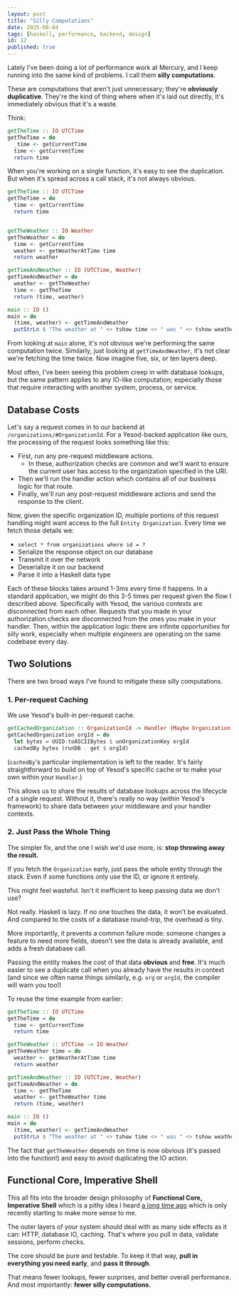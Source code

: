 ```yaml
---
layout: post
title: "Silly Computations"
date: 2025-08-04
tags: [haskell, performance, backend, design]
id: 12
published: true
---
```


Lately I've been doing a lot of performance work at Mercury, and I keep running into the same kind of problems. I call them **silly computations**.

These are computations that aren't just unnecessary; they're **obviously duplicative**. They're the kind of thing where when it's laid out directly, it's immediately obvious that it's a waste. 

Think: 
```haskell
getTheTime :: IO UTCTime
getTheTime = do
  _time <- getCurrentTime
  time <- getCurrentTime
  return time
```

When you're working on a single function, it's easy to see the duplication. But when it's spread across a call stack, it's not always obvious.

```haskell
getTheTime :: IO UTCTime
getTheTime = do
  time <- getCurrentTime
  return time


getTheWeather :: IO Weather
getTheWeather = do
  time <- getCurrentTime
  weather <- getWeatherAtTime time
  return weather

getTimeAndWeather :: IO (UTCTime, Weather)
getTimeAndWeather = do
  weather <- getTheWeather
  time <- getTheTime
  return (time, weather)

main :: IO ()
main = do 
  (time, weather) <- getTimeAndWeather
  putStrLn $ "The weather at " <> tshow time <> " was " <> tshow weather
```

From looking at `main` alone, it's not obvious we're performing the same computation twice. Similarly, just looking at `getTimeAndWeather`, it's not clear we're fetching the time twice. Now imagine five, six, or ten layers deep.

Most often, I've been seeing this problem creep in with database lookups, but the same pattern applies to any IO-like computation; especially those that require interacting with another system, process, or service. 

## Database Costs

Let's say a request comes in to our backend at `/organizations/#OrganizationId`. 
For a Yesod-backed application like ours, the processing of the request looks something like this:
- First, run any pre-request middleware actions.
  - In these, authorization checks are common and we'll want to ensure the current user has access to the organization specified in the URI. 
- Then we'll run the handler action which contains all of our business logic for that route.
- Finally, we'll run any post-request middleware actions and send the response to the client.

Now, given the specific organization ID, multiple portions of this request handling might want access to the full `Entity Organization`. Every time we fetch those details we: 
- `select * from organizations where id = ?`
- Serialize the response object on our database
- Transmit it over the network
- Deserialize it on our backend 
- Parse it into a Haskell data type

Each of these blocks takes around 1-3ms every time it happens. In a standard application, we might do this 3-5 times per request given the flow I described above. Specifically with Yesod, the various contexts are disconnected from each other. Requests that you made in your authorization checks are disconnected from the ones you make in your handler. Then, within the application logic there are infinite opportunities for silly work, especially when multiple engineers are operating on the same codebase every day. 

## Two Solutions

There are two broad ways I've found to mitigate these silly computations.

### 1. Per-request Caching

We use Yesod's built-in per-request cache. 

```haskell
getCachedOrganization :: OrganizationId -> Handler (Maybe Organization)
getCachedOrganization orgId = do
  let bytes = UUID.toASCIIBytes $ unOrganizationKey orgId
  cachedBy bytes (runDB . get $ orgId)
``` 

(`cachedBy`'s particular implementation is left to the reader. It's fairly straightforward to build on top of Yesod's specific cache or to make your own within your `Handler`.)

This allows us to share the results of database lookups across the lifecycle of a single request. Without it, there's really no way (within Yesod's framework) to share data between your middleware and your handler contexts. 

### 2. Just Pass the Whole Thing

The simpler fix, and the one I wish we'd use more, is: **stop throwing away the result.**

If you fetch the `Organization` early, just pass the whole entity through the stack. Even if some functions only use the ID, or ignore it entirely.

This might feel wasteful. Isn't it inefficient to keep passing data we don't use?

Not really. Haskell is lazy. If no one touches the data, it won't be evaluated. And compared to the costs of a database round-trip, the overhead is tiny.

More importantly, it prevents a common failure mode: someone changes a feature to need more fields, doesn't see the data is already available, and adds a fresh database call. 

Passing the entity makes the cost of that data **obvious** and **free**. It's much easier to see a duplicate call when you already have the results in context (and since we often name things similarly, e.g. `org` or `orgId`, the compiler will warn you too!)

To reuse the time example from earlier: 

```haskell
getTheTime :: IO UTCTime
getTheTime = do
  time <- getCurrentTime
  return time

getTheWeather :: UTCTime -> IO Weather
getTheWeather time = do
  weather <- getWeatherAtTime time
  return weather

getTimeAndWeather :: IO (UTCTime, Weather)
getTimeAndWeather = do
  time <- getTheTime
  weather <- getTheWeather time
  return (time, weather)

main :: IO ()
main = do 
  (time, weather) <- getTimeAndWeather
  putStrLn $ "The weather at " <> tshow time <> " was " <> tshow weather
```

The fact that `getTheWeather` depends on time is now obvious (it's passed into the function!) and easy to avoid duplicating the IO action.

## Functional Core, Imperative Shell

This all fits into the broader design philosophy of **Functional Core, Imperative Shell** which is a pithy idea I heard [a long time ago](https://www.destroyallsoftware.com/screencasts/catalog/functional-core-imperative-shell) which is only recently starting to make more sense to me. 

The outer layers of your system should deal with as many side effects as it can: HTTP, database IO, caching. That's where you pull in data, validate sessions, perform checks.

The core should be pure and testable. To keep it that way, **pull in everything you need early**, and **pass it through**.

That means fewer lookups, fewer surprises, and better overall performance. And most importantly: **fewer silly computations.**

